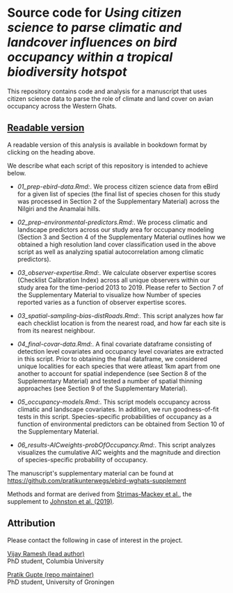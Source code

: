 # Source code for _Using citizen science to parse climatic and landcover influences on bird occupancy within a tropical biodiversity hotspot_

This repository contains code and analysis for a manuscript that uses citizen science data to parse the role of climate and land cover on avian occupancy across the Western Ghats.

## [Readable version](https://pratikunterwegs.github.io/eBirdOccupancy/)

A readable version of this analysis is available in bookdown format by clicking on the heading above.

We describe what each script of this repository is intended to achieve below.

- _01_prep-ebird-data.Rmd:_. We process citizen science data from eBird for a given list of species (the final list of species chosen for this study was processed in Section 2 of the Supplementary Material) across the Nilgiri and the Anamalai hills. 

- _02_prep-environmental-predictors.Rmd:_. We process climatic and landscape predictors across our study area for occupancy modeling (Section 3 and Section 4 of the Supplementary Material outlines how we obtained a high resolution land cover classification used in the above script as well as analyzing spatial autocorrelation among climatic predictors).  

- _03_observer-expertise.Rmd:_. We calculate observer expertise scores (Checklist Calibration Index) across all unique observers within our study area for the time-period 2013 to 2019. Please refer to Section 7 of the Supplementary Material to visualize how Number of species reported varies as a function of observer expertise scores.  

- _03_spatial-sampling-bias-distRoads.Rmd:_. This script analyzes how far each checklist location is from the nearest road, and how far each site is from its nearest neighbour.  

- _04_final-covar-data.Rmd:_. A final covariate dataframe consisting of detection level covariates and occupancy level covariates are extracted in this script. Prior to obtaining the final dataframe, we considered unique localities for each species that were atleast 1km apart from one another to account for spatial independence (see Section 8 of the Supplementary Material) and tested a number of spatial thinning approaches (see Section 9 of the Supplementary Material).  

- _05_occupancy-models.Rmd:_. This script models occupancy across climatic and landscape covariates. In addition, we run goodness-of-fit tests in this script. Species-specific probabilities of occupancy as a function of environmental predictors can be obtained from Section 10 of the Supplementary Material.  

- _06_results-AICweights-probOfOccupancy.Rmd:_. This script analyzes visualizes the cumulative AIC weights and the magnitude and direction of species-specific probability of occupancy.  

The manuscript's supplementary material can be found at https://github.com/pratikunterwegs/ebird-wghats-supplement  

Methods and format are derived from [Strimas-Mackey et al.](https://cornelllabofornithology.github.io/ebird-best-practices/), the supplement to [Johnston et al. (2019)](https://www.biorxiv.org/content/10.1101/574392v1).

## Attribution

Please contact the following in case of interest in the project.

[Vijay Ramesh (lead author)](https://evolecol.weebly.com/)  
PhD student, Columbia University

[Pratik Gupte (repo maintainer)](https://github.com/pratikunterwegs)  
PhD student, University of Groningen  